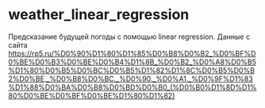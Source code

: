 # weather_linear_regression
Предсказание будущей погоды с помощью linear regression. Данные с сайта https://rp5.ru/%D0%90%D1%80%D1%85%D0%B8%D0%B2_%D0%BF%D0%BE%D0%B3%D0%BE%D0%B4%D1%8B_%D0%B2_%D0%A8%D0%B5%D1%80%D0%B5%D0%BC%D0%B5%D1%82%D1%8C%D0%B5%D0%B2%D0%BE,_%D0%B8%D0%BC._%D0%90._%D0%A1._%D0%9F%D1%83%D1%88%D0%BA%D0%B8%D0%BD%D0%B0_(%D0%B0%D1%8D%D1%80%D0%BE%D0%BF%D0%BE%D1%80%D1%82)
